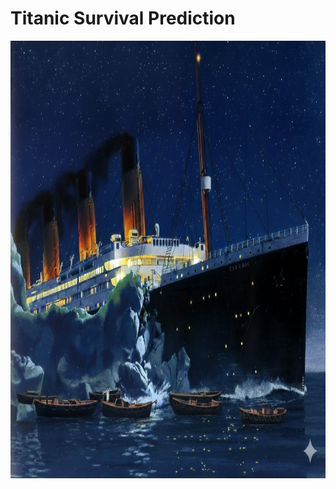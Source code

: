 # Titanic Survival Prediction
<img src="app/titanic.png" alt="APP DEMO" width="100%" height="700">

